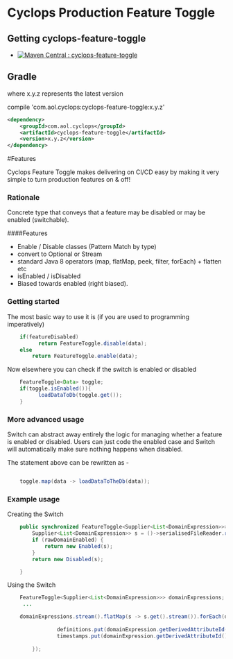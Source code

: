# Cyclops Production Feature Toggle


## Getting cyclops-feature-toggle

* [![Maven Central : cyclops-feature-toggle](https://maven-badges.herokuapp.com/maven-central/com.aol.cyclops/cyclops-feature-toggle/badge.svg)](https://maven-badges.herokuapp.com/maven-central/com.aol.cyclops/cyclops-feature-toggle)


## Gradle

where x.y.z represents the latest version

compile 'com.aol.cyclops:cyclops-feature-toggle:x.y.z'
```xml
<dependency>
    <groupId>com.aol.cyclops</groupId>
    <artifactId>cyclops-feature-toggle</artifactId>
    <version>x.y.z</version>
</dependency>
```

#Features 

Cyclops Feature Toggle makes delivering on CI/CD easy by making it very simple to turn production features on & off!



### Rationale

Concrete type that conveys that a feature may be disabled or may be enabled (switchable).

####Features

* Enable / Disable classes (Pattern Match by type)
* convert to Optional or Stream
* standard Java 8 operators (map, flatMap, peek, filter, forEach) + flatten etc
* isEnabled / isDisabled
* Biased towards enabled (right biased).


### Getting started

The most basic way to use it is (if you are used to programming imperatively)

```java
    if(featureDisabled) 
          return FeatureToggle.disable(data);
    else
        return FeatureToggle.enable(data);

```

Now elsewhere you can check if the switch is enabled or disabled

```java
    FeatureToggle<Data> toggle;
    if(toggle.isEnabled()){
          loadDataToDb(toggle.get());
    }

```

### More advanced usage
 
Switch can abstract away entirely the logic for managing whether a feature is enabled or disabled. Users can just code the enabled case and Switch will automatically make sure nothing happens when disabled.

The statement above can be rewritten as -
```java

    toggle.map(data -> loadDataToTheDb(data));
```
### Example usage

Creating the Switch 

```java
    public synchronized FeatureToggle<Supplier<List<DomainExpression>>> readFile() {
		Supplier<List<DomainExpression>> s = ()->serialisedFileReader.readFileFromDisk(rawDomainRuleFileLocation);
		if (rawDomainEnabled) {
			return new Enabled(s);
		}
		return new Disabled(s);

	}
```

Using the Switch 

```java
    FeatureToggle<Supplier<List<DomainExpression>>> domainExpressions; //lazy load data from db
     ...

    domainExpressions.stream().flatMap(s -> s.get().stream()).forEach(domainExpression->{
		
				definitions.put(domainExpression.getDerivedAttributeId(), domainExpression.getExpression());
				timestamps.put(domainExpression.getDerivedAttributeId(), domainExpression.getTimestamp());
			
		});

```
